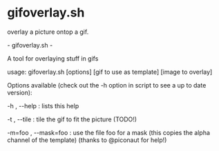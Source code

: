 # gifoverlay.sh
overlay a picture ontop a gif.

\- gifoverlay.sh -

A tool for overlaying stuff in gifs

usage: gifoverlay.sh [options] [gif to use as template] [image to overlay]

Options available (check out the -h option in script to see a up to date version):

-h , --help : lists this help

-t , --tile : tile the gif to fit the picture (TODO!)

-m=foo , --mask=foo : use the file foo for a mask (this copies the alpha channel of the template) (thanks to @piconaut for help!)
